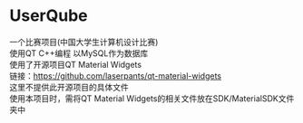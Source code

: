 # UserQube
一个比赛项目(中国大学生计算机设计比赛) \
使用QT C++编程 以MySQL作为数据库 \
使用了开源项目QT Material Widgets \
链接：https://github.com/laserpants/qt-material-widgets \
这里不提供此开源项目的具体文件 \
使用本项目时，需将QT Material Widgets的相关文件放在SDK/MaterialSDK文件夹中
